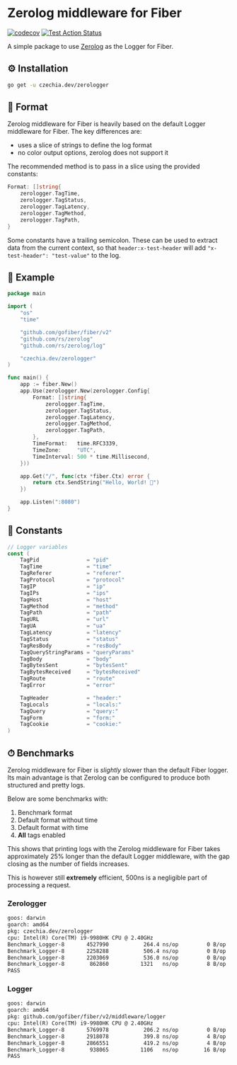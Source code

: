 # Zerolog middleware for Fiber

[![codecov](https://codecov.io/gh/stellirin/fiber-zerologger/branch/main/graph/badge.svg?token=3FRCIF5YDW)](https://codecov.io/gh/stellirin/fiber-zerologger)
[![Test Action Status](https://github.com/stellirin/fiber-zerologger/workflows/Go/badge.svg)](https://github.com/stellirin/fiber-zerologger/actions?query=workflow%3AGo)

A simple package to use [Zerolog](https://github.com/rs/zerolog) as the Logger for Fiber.

## ⚙️ Installation

```sh
go get -u czechia.dev/zerologger
```

## 📝 Format

Zerolog middleware for Fiber is heavily based on the default Logger middleware for Fiber. The key differences are:

* uses a slice of strings to define the log format
* no color output options, zerolog does not support it

The recommended method is to pass in a slice using the provided constants:

```go
Format: []string{
	zerologger.TagTime,
	zerologger.TagStatus,
	zerologger.TagLatency,
	zerologger.TagMethod,
	zerologger.TagPath,
}
```

Some constants have a trailing semicolon. These can be used to extract data from the current context, so that `header:x-test-header` will add `"x-test-header": "test-value"` to the log.

## 👀 Example

```go
package main

import (
	"os"
	"time"

	"github.com/gofiber/fiber/v2"
	"github.com/rs/zerolog"
	"github.com/rs/zerolog/log"

	"czechia.dev/zerologger"
)

func main() {
	app := fiber.New()
	app.Use(zerologger.New(zerologger.Config{
		Format: []string{
			zerologger.TagTime,
			zerologger.TagStatus,
			zerologger.TagLatency,
			zerologger.TagMethod,
			zerologger.TagPath,
		},
		TimeFormat:   time.RFC3339,
		TimeZone:     "UTC",
		TimeInterval: 500 * time.Millisecond,
	}))

	app.Get("/", func(ctx *fiber.Ctx) error {
		return ctx.SendString("Hello, World! 👋")
	})

	app.Listen(":8080")
}
```

## 🧬 Constants

```go
// Logger variables
const (
	TagPid               = "pid"
	TagTime              = "time"
	TagReferer           = "referer"
	TagProtocol          = "protocol"
	TagIP                = "ip"
	TagIPs               = "ips"
	TagHost              = "host"
	TagMethod            = "method"
	TagPath              = "path"
	TagURL               = "url"
	TagUA                = "ua"
	TagLatency           = "latency"
	TagStatus            = "status"
	TagResBody           = "resBody"
	TagQueryStringParams = "queryParams"
	TagBody              = "body"
	TagBytesSent         = "bytesSent"
	TagBytesReceived     = "bytesReceived"
	TagRoute             = "route"
	TagError             = "error"

	TagHeader            = "header:"
	TagLocals            = "locals:"
	TagQuery             = "query:"
	TagForm              = "form:"
	TagCookie            = "cookie:"
)
```

## ⏱ Benchmarks

Zerolog middleware for Fiber is _slightly_ slower than the default Fiber logger. Its main advantage is that Zerolog can be configured to produce both structured and pretty logs.

Below are some benchmarks with:

1. Benchmark format
1. Default format without time
1. Default format with time
1. **All** tags enabled

This shows that printing logs with the Zerolog middleware for Fiber takes approximately 25% longer than the default Logger middleware, with the gap closing as the number of fields increases.

This is however still **extremely** efficient, 500ns is a negligible part of processing a request.

### Zerologger

```txt
goos: darwin
goarch: amd64
pkg: czechia.dev/zerologger
cpu: Intel(R) Core(TM) i9-9980HK CPU @ 2.40GHz
Benchmark_Logger-8   	 4527990	       264.4 ns/op	       0 B/op	       0 allocs/op
Benchmark_Logger-8   	 2258288	       506.4 ns/op	       0 B/op	       0 allocs/op
Benchmark_Logger-8   	 2203069	       536.0 ns/op	       0 B/op	       0 allocs/op
Benchmark_Logger-8   	  862860	      1321   ns/op	       8 B/op	       1 allocs/op
PASS
```

### Logger

```txt
goos: darwin
goarch: amd64
pkg: github.com/gofiber/fiber/v2/middleware/logger
cpu: Intel(R) Core(TM) i9-9980HK CPU @ 2.40GHz
Benchmark_Logger-8   	 5769978	       206.2 ns/op	       0 B/op	       0 allocs/op
Benchmark_Logger-8   	 2918078	       399.8 ns/op	       4 B/op	       1 allocs/op
Benchmark_Logger-8   	 2866551	       419.2 ns/op	       4 B/op	       1 allocs/op
Benchmark_Logger-8   	  938065	      1106   ns/op	      16 B/op	       2 allocs/op
PASS
```
